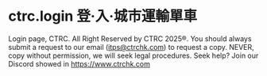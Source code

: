 # ctrc.login 登·入·城市運輸單車
Login page, CTRC. All Right Reserved by CTRC 2025®.
You should always submit a request to our email (itps@ctrchk.com) to request a copy. NEVER, copy without permission, we will seek legal procedures.
Seek help? Join our Discord showed in https://www.ctrchk.com
